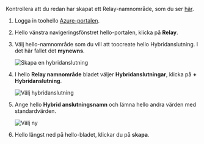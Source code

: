 Kontrollera att du redan har skapat ett Relay-namnområde, som du ser [här][namespace-how-to].

1. Logga in toohello [Azure-portalen](https://portal.azure.com).
2. Hello vänstra navigeringsfönstret hello-portalen, klicka på **Relay**.
3. Välj hello-namnområde som du vill att toocreate hello Hybridanslutning. I det här fallet det **mynewns**.
   
    ![Skapa en hybridanslutning](./media/relay-create-hybrid-connection-portal/create-hc-1.png)
4. I hello **Relay namnområde** bladet väljer **Hybridanslutningar**, klicka på **+ Hybridanslutning**.
   
    ![Välj hybridanslutning](./media/relay-create-hybrid-connection-portal/create-hc-2.png)
5. Ange hello **Hybrid anslutningsnamn** och lämna hello andra värden med standardvärden.
   
    ![Välj ny](./media/relay-create-hybrid-connection-portal/create-hc-3.png)
6. Hello längst ned på hello-bladet, klickar du på **skapa**.

[namespace-how-to]: ../articles/service-bus-relay/relay-create-namespace-portal.md 